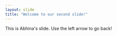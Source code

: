 ```yaml
---
layout: slide
title: "Welcome to our second slide!"
---
```

This is Abhina's slide.
Use the left arrow to go back!